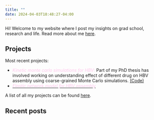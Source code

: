 ```yaml
---
title: ""
date: 2024-04-03T18:48:27-04:00
---
```

Hi! Welcome to my website where I post my insights on grad school, research and life.
Read more about me [here](/about).

## Projects
Most recent projects:
- <span style="color: #ffc7ec;">*Kinetic monte carlo simulations for HBV*:</span> Part of my PhD thesis has involved working on understanding effect of different drug on HBV assembly using coarse-grained Monte Carlo simulations. [(Code)](https://github.com/pradhansmriti/hbv_dimerdrug)
- [<span style="color: #ffc7ec;">*Elastic network model for HBV assembly*</span>](https://github.com/pradhansmriti/HBV_enm)
 
A list of all my projects can be found  [here](/research).

## Recent posts


